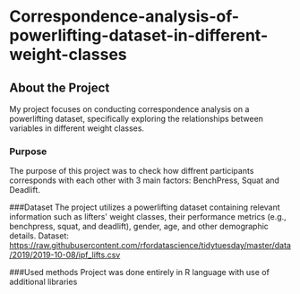 # Correspondence-analysis-of-powerlifting-dataset-in-different-weight-classes
## About the Project
My project focuses on conducting correspondence analysis on a powerlifting dataset, specifically exploring the relationships between variables in different weight classes.

### Purpose
The purpose of this project was to check how diffrent participants corresponds with each other with 3 main factors: BenchPress, Squat and Deadlift.

###Dataset
The project utilizes a powerlifting dataset containing relevant information such as lifters' weight classes, their performance metrics (e.g., benchpress, squat, and deadlift), gender, age, and other demographic details.
Dataset: https://raw.githubusercontent.com/rfordatascience/tidytuesday/master/data/2019/2019-10-08/ipf_lifts.csv

###Used methods
Project was done entirely in R language with use of additional libraries
